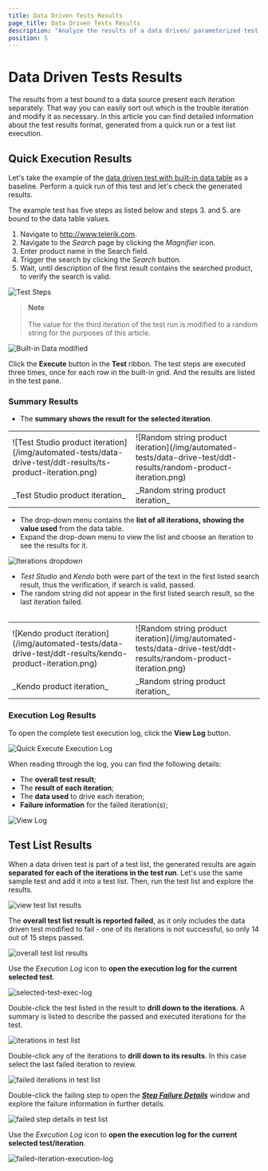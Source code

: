 ```yaml
---
title: Data Driven Tests Results
page_title: Data Driven Tests Results
description: "Analyze the results of a data driven/ parameterized test in Test Studio quick execution/ single test run. Analyze the results of a data driven/ parameterized test in Test Studio test list/suite run."
position: 5
---
```

# Data Driven Tests Results

The results from a test bound to a data source present each iteration separately. That way you can easily sort out which is the trouble iteration and modify it as necessary. In this article you can find detailed information about the test results format, generated from a quick run or a test list execution.

## Quick Execution Results

Let's take the example of the <a href="/automated-tests/data-drive-test/local-data-driven-test#record-the-steps-to-data-drive" target="_blank">data driven test with built-in data table</a> as a baseline. Perform a quick run of this test and let's check the generated results.

The example test has five steps as listed below and steps 3. and 5. are bound to the data table values.

1. Navigate to http://www.telerik.com.
1. Navigate to the _Search_ page by clicking the _Magnifier_ icon.
1. Enter product name in the Search field.
1. Trigger the search by clicking the _Search_ button.
1. Wait, until description of the first result contains the searched product, to verify the search is valid.

![Test Steps](/img/automated-tests/data-drive-test/ddt-results/test-steps.png)

> __Note__
><br>
><br>
> The value for the third iteration of the test run is modified to a random string for the purposes of this article.

![Built-in Data modified](/img/automated-tests/data-drive-test/ddt-results/modified-data-table.png)

Click the **Execute** button in the **Test** ribbon. The test steps are executed three times, once for each row in the built-in grid. And the results are listed in the test pane.

### Summary Results

- The __summary shows the result for the selected iteration__.

<table id="no-table">
<tr>
<td>![Test Studio product iteration](/img/automated-tests/data-drive-test/ddt-results/ts-product-iteration.png)</td>
<td>![Random string product iteration](/img/automated-tests/data-drive-test/ddt-results/random-product-iteration.png)</td>
</tr>
<tr>
<td>_Test Studio product iteration_</td>
<td>_Random string product iteration_</td>
</tr>
<table>

- The drop-down menu contains the __list of all iterations, showing the value used__ from the data table.
- Expand the drop-down menu to view the list and choose an iteration to see the results for it.

![Iterations dropdown](/img/automated-tests/data-drive-test/ddt-results/iterations-dropdown.png)

- *Test Studio* and *Kendo* both were part of the text in the first listed search result, thus the verification, if search is valid, passed.
- The random string did not appear in the first listed search result, so the last iteration failed.

<table id="no-table">
<tr>
<td>![Kendo product iteration](/img/automated-tests/data-drive-test/ddt-results/kendo-product-iteration.png)</td>
<td>![Random string product iteration](/img/automated-tests/data-drive-test/ddt-results/random-product-iteration.png)</td>
</tr>
<tr>
<td>_Kendo product iteration_</td>
<td>_Random string product iteration_</td>
</tr>
<table>

### Execution Log Results

To open the complete test execution log, click the **View Log** button.

![Quick Execute Execution Log](/img/automated-tests/data-drive-test/ddt-results/quick-run-log.png)

When reading through the log, you can find the following details:

- The __overall test result__;
- The __result of each iteration__;
- The __data used__ to drive each iteration;
- __Failure information__ for the failed iteration(s);

![View Log](/img/automated-tests/data-drive-test/ddt-results/execution-log.png)

## Test List Results

When a data driven test is part of a test list, the generated results are again __separated for each of the iterations in the test run__. Let's use the same sample test and add it into a test list. Then, run the test list and explore the results.

![view test list results](/img/automated-tests/data-drive-test/ddt-results/test-list-result.png)

The __overall test list result is reported failed__, as it only includes the data driven test modified to fail - one of its iterations is not successful, so only 14 out of 15 steps passed.

![overall test list results](/img/automated-tests/data-drive-test/ddt-results/overall-test-list-result.png)

Use the _Execution Log_ icon to __open the execution log for the current selected test__.

![selected-test-exec-log](/img/automated-tests/data-drive-test/ddt-results/selected-test-exec-log.png)

Double-click the test listed in the result to __drill down to the iterations__. A summary is listed to describe the passed and executed iterations for the test.

![iterations in test list](/img/automated-tests/data-drive-test/ddt-results/iterations-list-test-list.png)

Double-click any of the iterations to __drill down to its results__. In this case select the last failed iteration to review.

![failed iterations in test list](/img/automated-tests/data-drive-test/ddt-results/failed-iteration.png)

Double-click the failing step to open the <a href="/automated-tests/test-results/step-failure-details" target="_blank">___Step Failure Details___</a> window and explore the failure information in further details.

![failed step details in test list](/img/automated-tests/data-drive-test/ddt-results/failed-step-details.png)

Use the _Execution Log_ icon to __open the execution log for the current selected test/iteration__.

![failed-iteration-execution-log](/img/automated-tests/data-drive-test/ddt-results/failed-iteration-execution-log.png)


